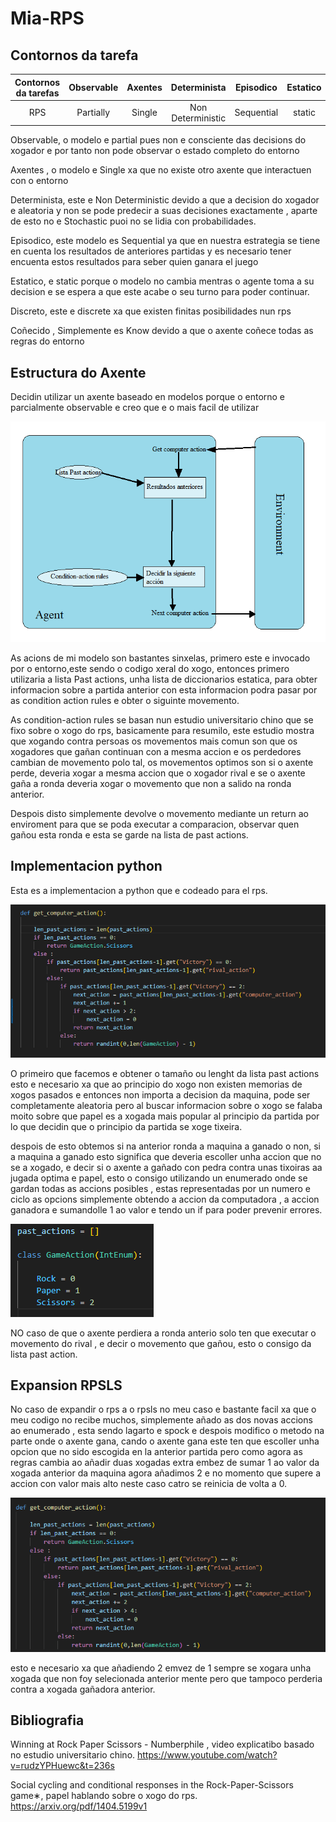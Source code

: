 # Mia-RPS


## Contornos da tarefa

| Contornos da tarefas | Observable | Axentes | Determinista | Episodico | Estatico | Discreto | Coñecido |
| :----: | :----: | :----: | :----: | :----: | :----: | :----: | :----: |
| RPS | Partially | Single | Non Deterministic | Sequential | static | Discrete | Know |

Observable, o modelo e partial pues non e consciente das decisions do xogador e por tanto non pode observar o estado completo do entorno

Axentes , o modelo e Single xa que no existe otro axente que interactuen con o entorno

Determinista, este e Non Deterministic devido a que a decision do xogador e aleatoria y non se pode predecir a suas decisiones exactamente , aparte de esto no e Stochastic puoi no se lidia con probabilidades.

Episodico, este modelo es Sequential ya que en nuestra estrategia se tiene en cuenta los resultados de anteriores partidas y es necesario tener encuenta estos resultados para seber quien ganara el juego

Estatico, e static porque o modelo no cambia mentras o agente toma a su decision e se espera a que este acabe o seu turno para poder continuar.

Discreto, este e discrete xa que existen finitas posibilidades  nun rps

Coñecido , Simplemente es Know devido a que o axente coñece todas as regras do entorno


## Estructura do Axente

Decidin utilizar un axente baseado en modelos porque o entorno e parcialmente observable e  creo que e o mais facil de utilizar 


![Axente baseado en modelo](/doc/model-based-reflex-agent.png)

As acions de mi modelo son bastantes sinxelas, primero este e invocado por o entorno,este sendo o codigo xeral do xogo, entonces primero utilizaria a lista Past actions, unha lista de diccionarios estatica,  para obter informacion sobre a partida anterior con esta informacion podra pasar por as condition action rules e obter o siguinte movemento.

As condition-action rules se basan nun estudio universitario chino que se fixo sobre o xogo do rps, basicamente para resumilo, este estudio mostra que xogando contra persoas os movementos mais comun son que os xogadores que gañan continuan con a mesma accion e os perdedores cambian de movemento polo tal,  os movementos optimos son si o axente perde, deveria xogar a mesma accion que o xogador rival e se o axente gaña a ronda deveria xogar o movemento que non a salido na ronda anterior.

Despois disto simplemente devolve o movemento mediante un return ao enviroment para que se poda executar a comparacion, observar quen gañou esta ronda e esta se garde na lista de past actions.

## Implementacion python

Esta es a implementacion a python que e codeado para el rps.

![Implementacion del rps](/doc/implementacion_rps.png)

O primeiro que facemos e obtener o tamaño ou lenght da lista past actions esto e necesario  xa que ao principio do xogo non existen memorias de xogos pasados e entonces non importa a decision da maquina, pode ser completamente aleatoria pero al buscar informacion sobre o xogo se falaba moito sobre que papel es a xogada mais popular al principio da partida por lo que decidin que o principio da partida se xoge tixeira.

despois de esto obtemos si na  anterior ronda a maquina a ganado o non, si a maquina a ganado esto significa que deveria escoller unha accion que no se a xogado, e decir si o axente a gañado con pedra contra unas tixoiras aa jugada optima e papel, esto o consigo utilizando  un enumerado onde se gardan todas as accions posibles , estas representadas por un numero  e ciclo as opcions simplemente obtendo a accion da computadora , a accion ganadora e sumandolle 1 ao valor e tendo un if para poder prevenir errores.

![Enum del rps](/doc/enum_rps.png)

NO caso de que o axente perdiera a ronda anterio solo ten que executar o movemento do rival , e decir o movemento que gañou, esto o consigo da lista past action.

## Expansion RPSLS

No caso de expandir o rps a o rpsls no meu caso e bastante facil xa que o meu codigo no recibe muchos, simplemente añado as dos novas accions ao enumerado , esta sendo lagarto e spock e despois modifico o metodo na parte onde o axente gana, cando o axente gana este ten que escoller unha opcion que no sido escogida en la anterior partida pero como agora as regras cambia ao añadir duas xogadas extra embez de sumar 1 ao valor da xogada anterior da maquina agora añadimos 2 e no momento que supere a accion con valor mais alto neste caso catro se reinicia de volta a 0.

![Implementacion RPSLS](/doc/implementacion_rpsls.png)

esto e necesario xa que añadiendo 2 emvez de 1 sempre se xogara unha xogada que non foy selecionada anterior mente pero que tampoco perderia contra a xogada gañadora anterior.
## Bibliografia

Winning at Rock Paper Scissors - Numberphile , video explicatibo basado no estudio universitario chino.
https://www.youtube.com/watch?v=rudzYPHuewc&t=236s

Social cycling and conditional responses in the Rock-Paper-Scissors game∗, papel hablando sobre o xogo do rps.
https://arxiv.org/pdf/1404.5199v1